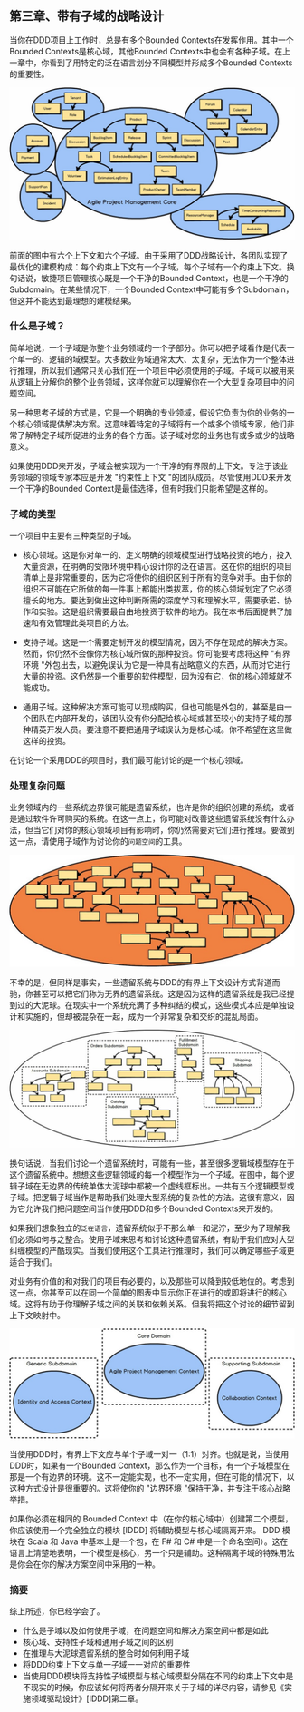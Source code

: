 ## 第三章、带有子域的战略设计 

当你在DDD项目上工作时，总是有多个Bounded Contexts在发挥作用。其中一个Bounded Contexts是核心域，其他Bounded Contexts中也会有各种子域。在上一章中，你看到了用特定的泛在语言划分不同模型并形成多个Bounded Contexts的重要性。

![picture 1](images/6800158b4e45a815b15bcfed97220e94ebff865b746af959f68e3663f005b592.png)  

前面的图中有六个上下文和六个子域。由于采用了DDD战略设计，各团队实现了最优化的建模构成：每个约束上下文有一个子域，每个子域有一个约束上下文。换句话说，敏捷项目管理核心既是一个干净的Bounded Context，也是一个干净的Subdomain。在某些情况下，一个Bounded Context中可能有多个Subdomain，但这并不能达到最理想的建模结果。 

### 什么是子域？ 

简单地说，一个子域是你整个业务领域的一个子部分。你可以把子域看作是代表一个单一的、逻辑的域模型。大多数业务域通常太大、太复杂，无法作为一个整体进行推理，所以我们通常只关心我们在一个项目中必须使用的子域。子域可以被用来从逻辑上分解你的整个业务领域，这样你就可以理解你在一个大型复杂项目中的问题空间。 

另一种思考子域的方式是，它是一个明确的专业领域，假设它负责为你的业务的一个核心领域提供解决方案。这意味着特定的子域将有一个或多个领域专家，他们非常了解特定子域所促进的业务的各个方面。该子域对您的业务也有或多或少的战略意义。 

如果使用DDD来开发，子域会被实现为一个干净的有界限的上下文。专注于该业务领域的领域专家本应是开发 "约束性上下文 "的团队成员。尽管使用DDD来开发一个干净的Bounded Context是最佳选择，但有时我们只能希望是这样的。 

### 子域的类型 

一个项目中主要有三种类型的子域。 

- 核心领域。这是你对单一的、定义明确的领域模型进行战略投资的地方，投入大量资源，在明确的受限环境中精心设计你的泛在语言。这在你的组织的项目清单上是非常重要的，因为它将使你的组织区别于所有的竞争对手。由于你的组织不可能在它所做的每一件事上都能出类拔萃，你的核心领域划定了它必须擅长的地方。要达到做出这种判断所需的深度学习和理解水平，需要承诺、协作和实验。这是组织需要最自由地投资于软件的地方。我在本书后面提供了加速和有效管理此类项目的方法。 

- 支持子域。这是一个需要定制开发的模型情况，因为不存在现成的解决方案。然而，你仍然不会像你为核心域所做的那种投资。你可能要考虑将这种 "有界环境 "外包出去，以避免误认为它是一种具有战略意义的东西，从而对它进行大量的投资。这仍然是一个重要的软件模型，因为没有它，你的核心领域就不能成功。 

- 通用子域。这种解决方案可能可以现成购买，但也可能是外包的，甚至是由一个团队在内部开发的，该团队没有你分配给核心域或甚至较小的支持子域的那种精英开发人员。要注意不要把通用子域误认为是核心域。你不希望在这里做这样的投资。 

在讨论一个采用DDD的项目时，我们最可能讨论的是一个核心领域。 

### 处理复杂问题 

业务领域内的一些系统边界很可能是遗留系统，也许是你的组织创建的系统，或者是通过软件许可购买的系统。在这一点上，你可能对改善这些遗留系统没有什么办法，但当它们对你的核心领域项目有影响时，你仍然需要对它们进行推理。要做到这一点，请使用子域作为讨论你的`问题空间`的工具。

![picture 2](images/bf210cf848a4c1e962de498379a76fdf987d888e43b6e8adf4b19bbeb4ac6d64.png)  

不幸的是，但同样是事实，一些遗留系统与DDD的有界上下文设计方式背道而驰，你甚至可以把它们称为无界的遗留系统。这是因为这样的遗留系统是我已经提到过的大泥球。在现实中一个系统充满了多种纠结的模式，这些模式本应是单独设计和实施的，但却被混杂在一起，成为一个非常复杂和交织的混乱局面。 

![picture 3](images/574da60cf737840976ee203d1f5ca3c96912a57aebe726dd0d652685d19df981.png)  

换句话说，当我们讨论一个遗留系统时，可能有一些，甚至很多逻辑域模型存在于这个遗留系统中。想想这些逻辑领域的每一个模型作为一个子域。在图中，每个逻辑子域在无边界的传统单体大泥球中都被一个虚线框标出。一共有五个逻辑模型或子域。把逻辑子域当作是帮助我们处理大型系统的复杂性的方法。这很有意义，因为它允许我们把问题空间当作使用DDD和多个Bounded Contexts来开发的。 

如果我们想象独立的`泛在语言`，遗留系统似乎不那么单一和泥泞，至少为了理解我们必须如何与之整合。使用子域来思考和讨论这种遗留系统，有助于我们应对大型纠缠模型的严酷现实。当我们使用这个工具进行推理时，我们可以确定哪些子域更适合于我们。

对业务有价值的和对我们的项目有必要的，以及那些可以降到较低地位的。考虑到这一点，你甚至可以在同一个简单的图表中显示你正在进行的或即将进行的核心域。这将有助于你理解子域之间的关联和依赖关系。但我将把这个讨论的细节留到上下文映射中。 

![picture 4](images/307f6d429d89c96da8717fe8bbda999b2c962e3618705f1ace4e90876c353960.png)  

当使用DDD时，有界上下文应与单个子域一对一（1:1）对齐。也就是说，当使用DDD时，如果有一个Bounded Context，那么作为一个目标，有一个子域模型在那是一个有边界的环境。这不一定能实现，也不一定实用，但在可能的情况下，以这种方式设计是很重要的。这将使你的 "边界环境 "保持干净，并专注于核心战略举措。 

如果你必须在相同的 Bounded Context 中（在你的核心域中）创建第二个模型，你应该使用一个完全独立的模块 \[IDDD\] 将辅助模型与核心域隔离开来。 DDD 模块在 Scala 和 Java 中基本上是一个包，在 F# 和 C# 中是一个命名空间）。这在语言上清楚地表明，一个模型是核心，另一个只是辅助。这种隔离子域的特殊用法是你会在你的解决方案空间中采用的一种。 

### 摘要 

综上所述，你已经学会了。 

- 什么是子域以及如何使用子域，在问题空间和解决方案空间中都是如此 
- 核心域、支持性子域和通用子域之间的区别
- 在推理与大泥球遗留系统的整合时如何利用子域 
- 将DDD约束上下文与单一子域一一对应的重要性 
- 当使用DDD模块将支持性子域模型与核心域模型分隔在不同的约束上下文中是不现实的时候，你应该如何将两者分隔开来关于子域的详尽内容，请参见《实施领域驱动设计》\[IDDD\]第二章。